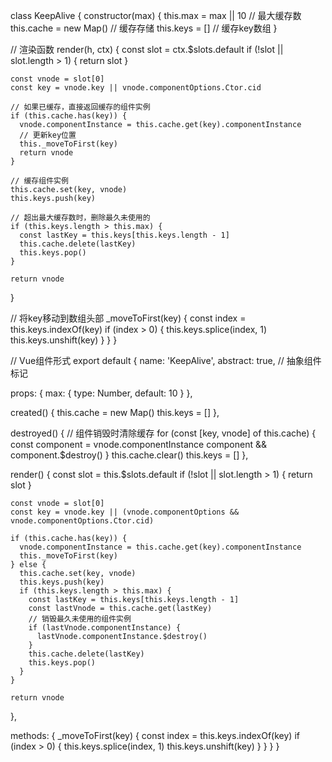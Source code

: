 class KeepAlive {
  constructor(max) {
    this.max = max || 10  // 最大缓存数
    this.cache = new Map() // 缓存存储
    this.keys = []        // 缓存key数组
  }

  // 渲染函数
  render(h, ctx) {
    const slot = ctx.$slots.default
    if (!slot || slot.length > 1) {
      return slot
    }

    const vnode = slot[0]
    const key = vnode.key || vnode.componentOptions.Ctor.cid
    
    // 如果已缓存，直接返回缓存的组件实例
    if (this.cache.has(key)) {
      vnode.componentInstance = this.cache.get(key).componentInstance
      // 更新key位置
      this._moveToFirst(key)
      return vnode
    }

    // 缓存组件实例
    this.cache.set(key, vnode)
    this.keys.push(key)
    
    // 超出最大缓存数时，删除最久未使用的
    if (this.keys.length > this.max) {
      const lastKey = this.keys[this.keys.length - 1]
      this.cache.delete(lastKey)
      this.keys.pop()
    }

    return vnode
  }

  // 将key移动到数组头部
  _moveToFirst(key) {
    const index = this.keys.indexOf(key)
    if (index > 0) {
      this.keys.splice(index, 1)
      this.keys.unshift(key)
    }
  }
}

// Vue组件形式
export default {
  name: 'KeepAlive',
  abstract: true, // 抽象组件标记
  
  props: {
    max: {
      type: Number,
      default: 10
    }
  },

  created() {
    this.cache = new Map()
    this.keys = []
  },

  destroyed() {
    // 组件销毁时清除缓存
    for (const [key, vnode] of this.cache) {
      const component = vnode.componentInstance
      component && component.$destroy()
    }
    this.cache.clear()
    this.keys = []
  },

  render() {
    const slot = this.$slots.default
    if (!slot || slot.length > 1) {
      return slot
    }

    const vnode = slot[0]
    const key = vnode.key || (vnode.componentOptions && vnode.componentOptions.Ctor.cid)
    
    if (this.cache.has(key)) {
      vnode.componentInstance = this.cache.get(key).componentInstance
      this._moveToFirst(key)
    } else {
      this.cache.set(key, vnode)
      this.keys.push(key)
      if (this.keys.length > this.max) {
        const lastKey = this.keys[this.keys.length - 1]
        const lastVnode = this.cache.get(lastKey)
        // 销毁最久未使用的组件实例
        if (lastVnode.componentInstance) {
          lastVnode.componentInstance.$destroy()
        }
        this.cache.delete(lastKey)
        this.keys.pop()
      }
    }

    return vnode
  },

  methods: {
    _moveToFirst(key) {
      const index = this.keys.indexOf(key)
      if (index > 0) {
        this.keys.splice(index, 1)
        this.keys.unshift(key)
      }
    }
  }
}
